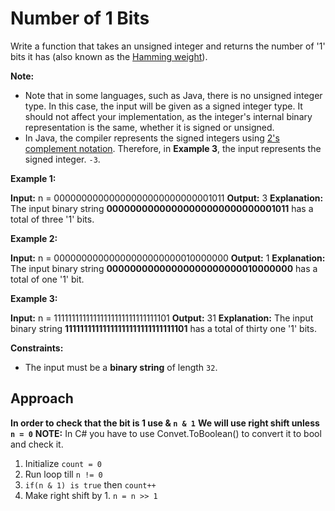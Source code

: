 # Number of 1 Bits

Write a function that takes an unsigned integer and returns the number of '1' bits it has (also known as the  [Hamming weight](http://en.wikipedia.org/wiki/Hamming_weight)).

**Note:**

-   Note that in some languages, such as Java, there is no unsigned integer type. In this case, the input will be given as a signed integer type. It should not affect your implementation, as the integer's internal binary representation is the same, whether it is signed or unsigned.
-   In Java, the compiler represents the signed integers using  [2's complement notation](https://en.wikipedia.org/wiki/Two%27s_complement). Therefore, in  **Example 3**, the input represents the signed integer.  `-3`.

**Example 1:**

**Input:** n = 00000000000000000000000000001011
**Output:** 3
**Explanation:** The input binary string **00000000000000000000000000001011** has a total of three '1' bits.

**Example 2:**

**Input:** n = 00000000000000000000000010000000
**Output:** 1
**Explanation:** The input binary string **00000000000000000000000010000000** has a total of one '1' bit.

**Example 3:**

**Input:** n = 11111111111111111111111111111101
**Output:** 31
**Explanation:** The input binary string **11111111111111111111111111111101** has a total of thirty one '1' bits.

**Constraints:**

-   The input must be a  **binary string**  of length  `32`.

## Approach
**In order to check that the bit is 1 use & `n & 1`**
**We will use right shift unless `n = 0`**
**NOTE:** In C# you have to use Convet.ToBoolean() to convert it to bool and check it.

1. Initialize `count = 0`
2. Run loop till `n != 0`
3. `if(n & 1) is true` then `count++`
4. Make right shift by 1. `n = n >> 1`